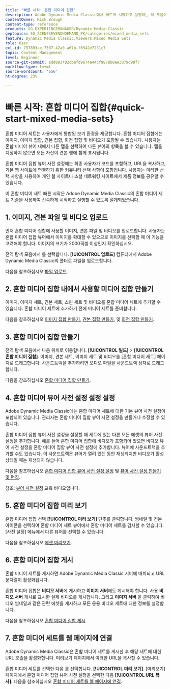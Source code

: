 ```yaml
---
title: "빠른 시작: 혼합 미디어 집합"
description: Adobe Dynamic Media Classic에서 빠르게 시작하고 실행하는 데 도움이 되는 혼합 미디어 세트에 대한 소개 및 빠른 시작입니다.
contentOwner: Rick Brough
content-type: reference
products: SG_EXPERIENCEMANAGER/Dynamic-Media-Classic
geptopics: SG_SCENESEVENONDEMAND_PK/categories/mixed_media_sets
feature: Dynamic Media Classic,Viewers,Mixed Media Sets
role: User
exl-id: 757893ae-7507-42a0-a67b-f6542e7231c7
topic: Content Management
level: Beginner
source-git-commit: edd893482cbafd9674a44cf9878b8ee3079d98f7
workflow-type: tm+mt
source-wordcount: '656'
ht-degree: 23%

---
```


# 빠른 시작: 혼합 미디어 집합{#quick-start-mixed-media-sets}

혼합 미디어 세트는 사용자에게 통합된 보기 환경을 제공합니다. 혼합 미디어 집합에는 이미지, 이미지 집합, 견본 집합, 회전 집합 및 비디오가 포함될 수 있습니다. 사용자는 혼합 미디어 뷰어 내에서 다른 탭을 선택하여 다른 뷰어의 항목을 볼 수 있습니다. 탭을 지정하지 않으면 모든 자산이 견본 행에 함께 표시됩니다.

혼합 미디어 집합 뷰어 사전 설정에는 최종 사용자가 코드를 포함하고, URL을 복사하고, 기본 웹 사이트에 연결하기 위한 커뮤니티 선택 사항이 포함됩니다. 사용자는 이러한 선택 사항을 사용하여 개인 웹 사이트나 소셜 네트워킹 사이트에서 제품 정보를 공유할 수 있습니다.

이 혼합 미디어 세트 빠른 시작은 Adobe Dynamic Media Classic의 혼합 미디어 세트 기술을 사용하여 신속하게 시작하고 실행할 수 있도록 설계되었습니다.

## 1. 이미지, 견본 파일 및 비디오 업로드

먼저 혼합 미디어 집합에 사용할 이미지, 견본 파일 및 비디오를 업로드합니다. 사용자는 혼합 미디어 집합 뷰어에서 이미지를 확대할 수 있으므로 이미지를 선택할 때 이 기능을 고려해야 합니다. 이미지의 크기가 2000픽셀 이상인지 확인하십시오.

전역 탐색 모음에서 를 선택합니다. **[!UICONTROL 업로드]** 컴퓨터에서 Adobe Dynamic Media Classic의 폴더로 파일을 업로드합니다.

다음을 참조하십시오 [파일 업로드](uploading-files.md#uploading-your-files).

## 2. 혼합 미디어 집합 내에서 사용할 미디어 집합 만들기

이미지, 이미지 세트, 견본 세트, 스핀 세트 및 비디오를 혼합 미디어 세트에 추가할 수 있습니다. 혼합 미디어 세트에 추가하기 전에 미디어 세트를 준비합니다.

다음을 참조하십시오 [이미지 집합 만들기](creating-image-set.md#creating-an-image-set), [견본 집합 만들기](creating-swatch-set.md#creating-a-swatch-set), 및 [회전 집합 만들기](creating-spin-set.md#creating-a-spin-set).

## 3. 혼합 미디어 집합 만들기

전역 탐색 모음에서 다음 위치로 이동합니다. **[!UICONTROL 빌드]** > **[!UICONTROL 혼합 미디어 집합]**. 이미지, 견본 세트, 이미지 세트 및 비디오를 [혼합 미디어 세트] 페이지로 드래그합니다. 사운드트랙을 추가하려면 오디오 파일을 사운드트랙 상자로 드래그합니다.

다음을 참조하십시오 [혼합 미디어 집합 만들기](creating-mixed-media-set.md#creating-a-mixed-media-set).

## 4. 혼합 미디어 뷰어 사전 설정 설정 설정

Adobe Dynamic Media Classic에는 혼합 미디어 세트에 대한 기본 뷰어 사전 설정이 포함되어 있습니다. 관리자는 혼합 미디어 집합 뷰어 사전 설정을 만들거나 수정할 수 있습니다.

혼합 미디어 집합 뷰어 사전 설정을 설정할 때 세트에 있는 다른 모든 에셋의 뷰어 사전 설정을 추가합니다. 예를 들어 혼합 미디어 집합에 비디오가 포함되어 있으면 비디오 뷰어 사전 설정을 혼합 미디어 집합 뷰어 사전 설정에 추가합니다. 뷰어에 사운드트랙을 추가할 수도 있습니다. 이 사운드트랙은 뷰어가 열려 있는 동안 재생되지만 비디오가 활성 상태일 때는 재생되지 않습니다.

다음을 참조하십시오 [혼합 미디어 집합 뷰어 사전 설정 설정](setting-mixed-media-set-viewer.md#setting-up-a-mixed-media-set-viewer-preset) 및 [뷰어 사전 설정 만들기 및 편집](application-setup.md#adding-and-editing-viewer-presets).

참조: [뷰어 사전 설정](https://s7d5.scene7.com/s7viewers/html5/VideoViewer.html?videoserverurl=https://s7d5.scene7.com/is/content/&amp;emailurl=https://s7d5.scene7.com/s7/emailFriend&amp;serverUrl=https://s7d5.scene7.com/is/image/&amp;config=Scene7SharedAssets/Universal_HTML5_Video&amp;contenturl=https://s7d5.scene7.com/skins/&amp;asset=S7tutorials/550_viewer-presets_converted%20renamed_Done-AVS) 교육 비디오입니다.

## 5. 혼합 미디어 집합 미리 보기

혼합 미디어 집합 선택 **[!UICONTROL 미리 보기]** 단추를 클릭합니다. 썸네일 및 견본 아이콘을 선택하여 혼합 미디어 세트 뷰어에서 혼합 미디어 세트를 검사할 수 있습니다. [사전 설정] 메뉴에서 다른 뷰어를 선택할 수 있습니다.

다음을 참조하십시오 [에셋 미리보기](previewing-asset.md#previewing-an-asset).

## 6. 혼합 미디어 집합 게시

혼합 미디어 세트를 게시하면 Adobe Dynamic Media Classic 서버에 배치되고 URL 문자열이 활성화됩니다.

혼합 미디어 집합은 **비디오 서버**&#x200B;에 게시하고 **이미지 서버**&#x200B;에도 게시해야 합니다. 사용 **비디오 서버** 게시로 표시한 실제 비디오를 게시합니다. 그리고 **이미지 서버** 을 클릭하여 비디오 썸네일과 같은 관련 에셋을 게시하고 모든 응용 비디오 세트에 대한 정보를 설정합니다.

다음을 참조하십시오 [혼합 미디어 집합 게시](publishing-mixed-media-set.md#publishing-a-mixed-media-set).

## 7. 혼합 미디어 세트를 웹 페이지에 연결

Adobe Dynamic Media Classic은 혼합 미디어 세트를 게시한 후 해당 세트에 대한 URL 호출을 활성화합니다. 미리보기 페이지에서 이러한 URL을 복사할 수 있습니다.

혼합 미디어 세트를 선택한 다음 를 선택합니다. **[!UICONTROL 미리 보기]**. [미리보기] 페이지에서 혼합 미디어 집합 뷰어 사전 설정을 선택한 다음 **[!UICONTROL URL 복사]**. 다음을 참조하십시오 [혼합 미디어 세트를 웹 페이지에 연결](linking-mixed-media-set-web.md#linking-a-mixed-media-set-to-a-web-page).
